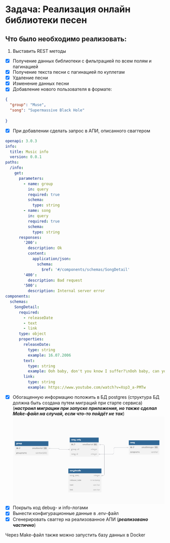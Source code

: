 # Задача: Реализация онлайн библиотеки песен

## Что было необходимо реализовать:


1. Выставить REST методы
- [x]  Получение данных библиотеки с фильтрацией по всем полям и пагинацией
- [x]  Получение текста песни с пагинацией по куплетам
- [x]  Удаление песни
- [x]  Изменение данных песни
- [x]   Добавление нового пользователя в формате:
```json
{
  "group": "Muse",
  "song": "Supermassive Black Hole"

}
```
- [x] При добавлении сделать запрос в АПИ, описанного сваггером
```yaml
openapi: 3.0.3
info:
  title: Music info
  version: 0.0.1
paths:
  /info:
    get:
      parameters:
        - name: group
          in: query
          required: true
          schema:
            type: string
        - name: song
          in: query
          required: true
          schema:
            type: string
      responses:
        '200':
          description: Ok
          content:
            application/json:
              schema:
                $ref: '#/components/schemas/SongDetail'
        '400':
          description: Bad request
        '500':
          description: Internal server error
components:
  schemas:
    SongDetail:
      required:
        - releaseDate
        - text
        - link
      type: object
      properties:
        releaseDate:
          type: string
          example: 16.07.2006
        text:
          type: string
          example: Ooh baby, don't you know I suffer?\nOoh baby, can you hear me moan?\nYou caught me under false pretenses\nHow long before you let me go?\n\nOoh\nYou set my soul alight\nOoh\nYou set my soul alight
        link:
          type: string
          example: https://www.youtube.com/watch?v=Xsp3_a-PMTw
```
- [x] Обогащенную информацию положить в БД postgres
  (структура БД должна быть создана путем миграций при старте сервиса) (___настроил миграции при запуске приложения, но также сделал Make-файл на случай, если что-то пойдёт не так___)
  ![bd project.png](bd%20project.png)
- [x] Покрыть код debug- и info-логами
- [x] Вынести конфигурационные данные в .env-файл
- [x] Сгенерировать сваггер на реализованное АПИ (___реализовано частично___)

Через Make-файл также можно запустить базу данных в Docker